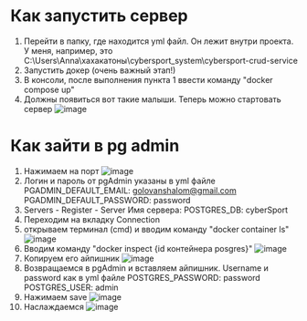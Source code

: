 # Как запустить сервер
1) Перейти в папку, где находится yml файл. Он лежит внутри проекта. У меня, например, это C:\Users\Anna\хахакатоны\cybersport_system\cybersport-crud-service
2) Запустить докер (очень важный этап!)
3) В консоли, после выполнения пункта 1 ввести команду "docker compose up"
4) Должны появиться вот такие малыши. Теперь можно стартовать сервер
![image](https://github.com/katyapank/cybersport_system/assets/79912099/cd4cf195-2fd1-47ea-afde-97e91c371744)
# Как зайти в pg admin
1) Нажимаем на порт
![image](https://github.com/katyapank/cybersport_system/assets/79912099/e369d804-f8b8-4131-a410-3284947307dd)
2) Логин и пароль от pgAdmin указаны в yml файле
      PGADMIN_DEFAULT_EMAIL: golovanshalom@gmail.com
      PGADMIN_DEFAULT_PASSWORD: password
3) Servers - Register - Server
Имя сервера:
POSTGRES_DB: cyberSport
4) Переходим на вкладку Connection
5) открываем терминал (cmd) и вводим команду "docker container ls"
![image](https://github.com/katyapank/cybersport_system/assets/79912099/53bc5cba-a038-4351-a2fc-2cd0d5369554)
6) Вводим команду "docker inspect {id контейнера posgres}"
![image](https://github.com/katyapank/cybersport_system/assets/79912099/068c5028-40b8-4b8d-b8ab-9e8241fa8bc0)
7) Копируем его айпишник
![image](https://github.com/katyapank/cybersport_system/assets/79912099/71b59979-b292-4d0c-b7fc-af6bc82d1463)
8) Возвращаемся в pgAdmin и вставляем айпишник. Username и password как в yml файле
      POSTGRES_PASSWORD: password
      POSTGRES_USER: admin
9) Нажимаем save
![image](https://github.com/katyapank/cybersport_system/assets/79912099/8a0a9212-23e7-4028-a511-9b89a2bec0a6)
10) Наслаждаемся
![image](https://github.com/katyapank/cybersport_system/assets/79912099/c1f48e80-70b3-4660-ba89-e2a4139f1370)





